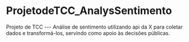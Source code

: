 # ProjetodeTCC_AnalysSentimento
 Projeto de TCC --- Análise de sentimento utilizando api da X para coletar dados e transformá-los, servindo como apoio às decisões públicas.   
